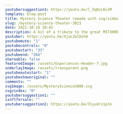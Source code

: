 ```yaml
---
youtubersuggestion3: https://youtu.be/l_XqDxL6xJM
template: blog-post
title: Mystery Science Theater remade with svg/video
slug: /mystery-science-theater-3021
date: 2021-10-18 10:43
description: A bit of a tribute to the great MST3000
youtuber: https://youtu.be/XjuLZwlDxh8
youtubemute: "1"
youtubecontrols: "0"
youtubestart: "33"
youtubeend: "266"
shareable: false
featuredImage: /assets/Experiences-Header-7.jpg
underlayImage: /assets/transparent.png
youtubeautostart: "1"
youtubeshoworiginal: ""
comments: ""
svgImage: /assets/MysteryScience3000.svg
svgzindex: "0"
youtubersuggestion1: ""
isnftforsale: ""
youtubersuggestion2: https://youtu.be/3lyudrx1pJo
---
```

